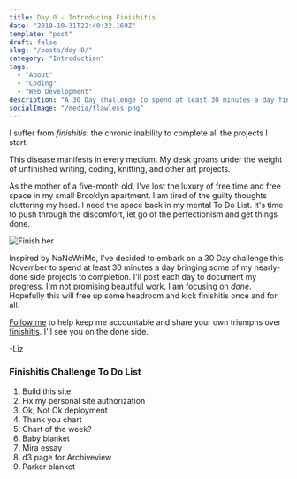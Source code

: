 ```yaml
---
title: Day 0 - Introducing Finishitis
date: "2019-10-31T22:40:32.169Z"
template: "post"
draft: false
slug: "/posts/day-0/"
category: "Introduction"
tags:
  - "About"
  - "Coding"
  - "Web Development"
description: "A 30 Day challenge to spend at least 30 minutes a day finishing all my nearly-done side projects. Nearly called this project _Finish her. Flawless Victory._"
socialImage: "/media/flawless.png"
---
```


I suffer from _finishitis_: the chronic inability to complete all the projects I start.

This disease manifests in every medium. My desk groans under the weight of unfinished writing, coding, knitting, and other art projects.

As the mother of a five-month old, I've lost the luxury of free time and free space in my small Brooklyn apartment. I am tired of the guilty thoughts cluttering my head. I need the space back in my mental To Do List. It's time to push through the discomfort, let go of the perfectionism and get things done.

![Finish her](/media/flawless.png)

Inspired by NaNoWriMo, I've decided to embark on a 30 Day challenge this November to spend at least 30 minutes a day bringing some of my nearly-done side projects to completion. I'll post each day to document my progress. I'm not promising beautiful work. I am focusing on _done_. Hopefully this will free up some headroom and kick finishitis once and for all.

[Follow me](https://www.instagram.com/lizzardl/) to help keep me accountable and share your own triumphs over [finishitis](https://www.instagram.com/explore/tags/finishitis/?hl=en). I'll see you on the done side.

-Liz

### Finishitis Challenge To Do List

1. Build this site!
2. Fix my personal site authorization
3. Ok, Not Ok deployment
4. Thank you chart
5. Chart of the week?
6. Baby blanket
7. Mira essay
8. d3 page for Archiveview
9. Parker blanket
